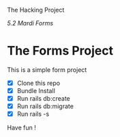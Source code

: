 The Hacking Project

*5.2 Mardi Forms*

# The Forms Project

This is a simple form project

- [x] Clone this repo
- [x] Bundle Install
- [x] Run rails db:create
- [x] Run rails db:migrate
- [x] Run rails -s

Have fun ! 

